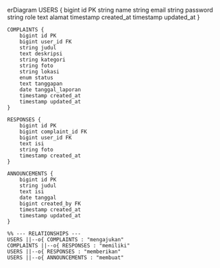 erDiagram
    USERS {
        bigint id PK
        string name
        string email
        string password
        string role
        text alamat
        timestamp created_at
        timestamp updated_at
    }

    COMPLAINTS {
        bigint id PK
        bigint user_id FK
        string judul
        text deskripsi
        string kategori
        string foto
        string lokasi
        enum status
        text tanggapan
        date tanggal_laporan
        timestamp created_at
        timestamp updated_at
    }

    RESPONSES {
        bigint id PK
        bigint complaint_id FK
        bigint user_id FK
        text isi
        string foto
        timestamp created_at
    }

    ANNOUNCEMENTS {
        bigint id PK
        string judul
        text isi
        date tanggal
        bigint created_by FK
        timestamp created_at
        timestamp updated_at
    }

    %% --- RELATIONSHIPS ---
    USERS ||--o{ COMPLAINTS : "mengajukan"
    COMPLAINTS ||--o{ RESPONSES : "memiliki"
    USERS ||--o{ RESPONSES : "memberikan"
    USERS ||--o{ ANNOUNCEMENTS : "membuat"
